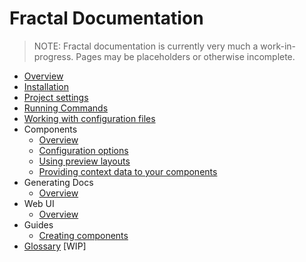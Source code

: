 <!-- DOCTOC SKIP -->

# Fractal Documentation

> NOTE: Fractal documentation is currently very much a work-in-progress. Pages may be placeholders or otherwise incomplete.

* [Overview](/docs/overview.md)
* [Installation](/docs/installation.md)
* [Project settings](/docs/project-settings.md)
* [Running Commands](/docs/commands.md)
* [Working with configuration files](/docs/configuration-files.md)
* Components
	* [Overview](/docs/components/overview.md)
	* [Configuration options](/docs/components/configuration.md)
	* [Using preview layouts](/docs/components/layouts.md)
	* [Providing context data to your components](/docs/components/context.md)
* Generating Docs
	* [Overview](/docs/documentation/overview.md)
* Web UI
	* [Overview](/docs/web/overview.md)
* Guides
	* [Creating components](/docs/guides/creating-components.md)
* [Glossary](/docs/glossary.md) [WIP]
